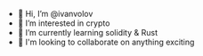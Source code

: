 - 👋 Hi, I’m @ivanvolov
- 👀 I’m interested in crypto
- 🌱 I’m currently learning solidity & Rust
- 💞️ I'm looking to collaborate on anything exciting

<!---
ivanvolov/ivanvolov is a ✨ special ✨ repository because its `README.md` (this file) appears on your GitHub profile.
You can click the Preview link to take a look at your changes.
--->
